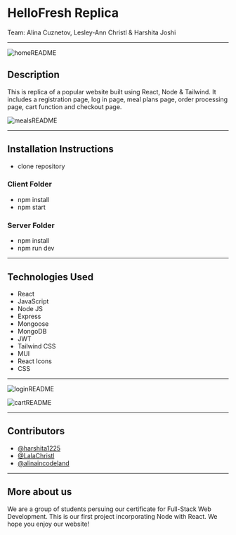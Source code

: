 # HelloFresh Replica

Team: Alina Cuznetov, Lesley-Ann Christl & Harshita Joshi

---

![homeREADME](https://user-images.githubusercontent.com/73485164/212683907-dd27e37a-9b1e-409c-abe0-1f0327e5f614.png)

## Description

This is replica of a popular website built using React, Node & Tailwind. It includes a registration page, log in page, meal plans page, order processing page, cart function and checkout page.

![mealsREADME](https://user-images.githubusercontent.com/73485164/212684005-3ac5de58-a251-4935-9dcb-439a8b284aef.png)

---

## Installation Instructions

- clone repository

### Client Folder

- npm install
- npm start

### Server Folder

- npm install
- npm run dev

---

## Technologies Used

- React
- JavaScript
- Node JS
- Express
- Mongoose
- MongoDB
- JWT
- Tailwind CSS
- MUI
- React Icons
- CSS

---

![loginREADME](https://user-images.githubusercontent.com/73485164/212684052-56c95fb8-f383-4e25-b567-67f1f4bc002b.png)

![cartREADME](https://user-images.githubusercontent.com/73485164/212684073-895aa5c7-2da0-4e1b-9cd3-212f08ed7cb2.png)

---

## Contributors

- [@harshita1225
  ](https://github.com/harshita1225)
- [@LalaChristl
  ](https://github.com/LalaChristl)
- [@alinaincodeland
  ](https://github.com/alinaincodeland)

---

## More about us

We are a group of students persuing our certificate for Full-Stack Web Development. This is our first project incorporating Node with React. We hope you enjoy our website!
